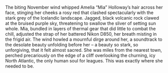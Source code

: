 The biting November wind whipped Amelia “Mia” Holloway’s hair across her face, stinging her cheeks a rosy red that clashed spectacularly with the stark grey of the Icelandic landscape.  Jagged, black volcanic rock clawed at the bruised purple sky, threatening to swallow the sliver of setting sun whole.  Mia, bundled in layers of thermal gear that did little to combat the chill, adjusted the strap of her battered Nikon D850, her breath misting in the frigid air.  The wind howled a mournful dirge around her, a soundtrack to the desolate beauty unfolding before her – a beauty so stark, so unforgiving, that it felt almost sacred.  She was miles from the nearest town, perched precariously on the edge of a cliff overlooking the churning, icy North Atlantic, the only human soul for leagues.  This was exactly where she needed to be.

